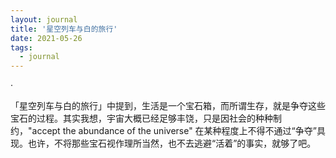 ```yaml
---
layout: journal
title: '星空列车与白的旅行'
date: 2021-05-26
tags:
  - journal
---
```


·

「星空列车与白的旅行」中提到，生活是一个宝石箱，而所谓生存，就是争夺这些宝石的过程。其实我想，宇宙大概已经足够丰饶，只是因社会的种种制约，"accept the abundance of the universe" 在某种程度上不得不通过“争夺”具现。也许，不将那些宝石视作理所当然，也不去逃避“活着”的事实，就够了吧。
